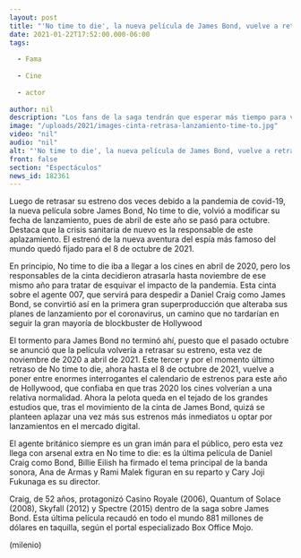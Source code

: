 ```yaml
---
layout: post
title: "'No time to die', la nueva película de James Bond, vuelve a retrasar su fecha de estreno"
date: 2021-01-22T17:52:00.000-06:00
tags:
  
  - Fama
  
  - Cine
  
  - actor
  
author: nil
description: "Los fans de la saga tendrán que esperar más tiempo para ver la última película de Daniel Craig como Bond. "
image: "/uploads/2021/images-cinta-retrasa-lanzamiento-time-to.jpg"
video: "nil"
audio: "nil"
alt: "'No time to die', la nueva película de James Bond, vuelve a retrasar su fecha de estreno"
front: false
section: "Espectáculos"
news_id: 182361
---
```


Luego de retrasar su estreno dos veces debido a la pandemia de covid-19, la nueva película sobre James Bond, No time to die, volvió a modificar su fecha de lanzamiento, pues de abril de este año se pasó para octubre.  Destaca que la crisis sanitaria de nuevo es la responsable de este aplazamiento. El estrenó de la nueva aventura del espía más famoso del mundo quedó fijado para el 8 de octubre de 2021. 

En principio, No time to die iba a llegar a los cines en abril de 2020, pero los responsables de la cinta decidieron atrasarla hasta noviembre de ese mismo año para tratar de esquivar el impacto de la pandemia. Esta cinta sobre el agente 007, que servirá para despedir a Daniel Craig como James Bond, se convirtió así en la primera gran superproducción que alteraba sus planes de lanzamiento por el coronavirus, un camino que no tardarían en seguir la gran mayoría de blockbuster de Hollywood 

El tormento para James Bond no terminó ahí, puesto que el pasado octubre se anunció que la película volvería a retrasar su estreno, esta vez de noviembre de 2020 a abril de 2021. Este tercer y por el momento último retraso de No time to die, ahora hasta el 8 de octubre de 2021, vuelve a poner entre enormes interrogantes el calendario de estrenos para este año de Hollywood, que confiaba en que tras 2020 los cines volverían a una relativa normalidad. Ahora la pelota queda en el tejado de los grandes estudios que, tras el movimiento de la cinta de James Bond, quizá se planteen aplazar una vez más sus estrenos más inmediatos u optar por lanzamientos en el mercado digital. 

El agente británico siempre es un gran imán para el público, pero esta vez llega con arsenal extra en No time to die: es la última película de Daniel Craig como Bond, Billie Eilish ha firmado el tema principal de la banda sonora, Ana de Armas y Rami Malek figuran en su reparto y Cary Joji Fukunaga es su director. 

Craig, de 52 años, protagonizó Casino Royale (2006), Quantum of Solace (2008), Skyfall (2012) y Spectre (2015) dentro de la saga sobre James Bond. Esta última película recaudó en todo el mundo 881 millones de dólares en taquilla, según el portal especializado Box Office Mojo. 

(milenio)